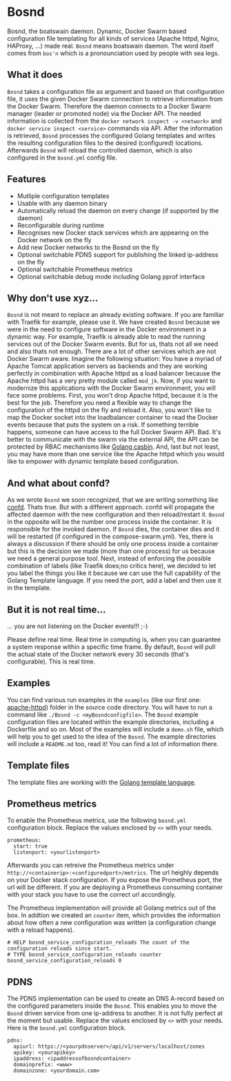 # Bosnd

Bosnd, the boatswain daemon. Dynamic, Docker Swarm based configuration file templating for all kinds of services (Apache httpd, Nginx, HAProxy, ...) made real. ```Bosnd``` means boatswain daemon. The word itself comes from ```bos'n``` which is a pronounciation used by people with sea legs.

## What it does

```Bosnd``` takes a configuration file as argument and based on that configuration file, it uses the given Docker Swarm connection to retrieve information from the Docker Swarm. Therefore the daemon connects to a Docker Swarm manager (leader or promoted node) via the Docker API. The needed information is collected from the ```docker network inspect -v <network>``` and ```docker service inspect <service>``` commands via API. After the information is retrieved, ```Bosnd``` processes the configured Golang templates and writes the resulting configuration files to the desired (configured) locations. Afterwards ```Bosnd``` will reload the controlled daemon, which is also configured in the ```bosnd.yml``` config file.

## Features

- Mutliple configuration templates
- Usable with any daemon binary
- Automatically reload the daemon on every change (if supported by the daemon) 
- Reconfigurable during runtime
- Recognises new Docker stack services which are appearing on the Docker network on the fly
- Add new Docker networks to the Bosnd on the fly
- Optional switchable PDNS support for publishing the linked ip-address on the fly
- Optional switchable Prometheus metrics
- Optional switchable debug mode including Golang pprof interface


## Why don't use xyz...

```Bosnd``` is not meant to replace an already existing software. If you are familiar with Traefik for example, please use it. We have created ```Bosnd``` because we were in the need to configure software in the Docker environment in a dynamic way. For example, Traefik is already able to read the running services out of the Docker Swarm events. But for us, thats not all we need and also thats not enough. There are a lot of other services which are not Docker Swarm aware. Imagine the following situation: You have a myriad of Apache Tomcat application servers as backends and they are working perfectly in combination with Apache httpd as a load balancer because the Apache httpd has a very pretty module called ```mod_jk```. Now, if you want to modernize this applications with the Docker Swarm environment, you will face some problems. First, you won't drop Apache httpd, because it is the best for the job. Therefore you need a flexible way to change the configuration of the httpd on the fly and reload it. Also, you won't like to map the Docker socket into the loadbalancer container to read the Docker events because that puts the system on a risk. If something terrible happens, someone can have access to the full Docker Swarm API. Bad. It's better to communicate with the swarm via the external API, the API can be protected by RBAC mechanisms like [Golang casbin](https://github.com/casbin/casbin-authz-plugin). And, last but not least, you may have more than one service like the Apache httpd which you would like to empower with dynamic template based configuration.

## And what about confd?

As we wrote ```Bosnd``` we soon recognized, that we are writing something like [confd](https://github.com/kelseyhightower/confd). Thats true. But with a different approach. confd will propagate the affected daemon with the new configuration and then reload/restart it. ```Bosnd``` in the opposite will be the number one process inside the container. It is responsible for the invoked daemon. If ```Bosnd``` dies, the container dies and it will be restarted (if configured in the compose-swarm.yml). Yes, there is always a discussion if there should be only one process inside a container but this is the decision we made (more than one process) for us because we need a general purpose tool. Next, instead of enforcing the possible combination of labels (like Traefik does;no critics here), we decided to let you label the things you like it because we can use the full capability of the Golang Template language. If you need the port, add a label and then use it in the template.

## But it is not real time...

... you are not listening on the Docker events!!! ;-)

Please define real time. Real time in computing is, when you can guarantee a system response within a specific time frame. By default, ```Bosnd``` will pull the actual state of the Docker network every 30 seconds (that's configurable). This is real time.

## Examples

You can find various run examples in the ```examples``` (like our first one: [apache-httpd](https://github.com/n0r1sk/bosnd/tree/master/examples/apache-httpd)) folder in the source code directory. You will have to run a command like ```./Bosnd -c <myBosndconfigfile>```. The ```Bosnd``` example configuration files are located within the example directories, including a Dockerfile and so on. Most of the examples will include a ```demo.sh``` file, which will help you to get used to the idea of the ```Bosnd```. The example directories will include a ```README.md``` too, read it! You can find a lot of information there.

## Template files

The template files are working with the [Golang template language](https://golang.org/pkg/text/template/).

## Prometheus metrics

To enable the Prometheus metrics, use the following ```bosnd.yml``` configuration block. Replace the values enclosed by ```<>``` with your needs.

```
prometheus:
  start: true
  listenport: <yourlistenport>
```

Afterwards you can retreive the Prometheus metrics under ```http://<containerip>:<configuredport>/metrics```. The url heighly depends on your Docker stack configuration. If you expose the Prometheus port, the url will be different. If you are deploying a Prometheus consuming container with your stack you have to use the correct url accordingly.

The Prometheus implementation will provide all Golang metrics out of the box. In addtion we created an ```counter``` item, which provides the information about how often a new configuration was written (a configuration change with a reload happens).

```
# HELP bosnd_service_configuration_reloads The count of the configuration reloads since start.
# TYPE bosnd_service_configuration_reloads counter
bosnd_service_configuration_reloads 0
```

## PDNS

The PDNS implementation can be used to create an DNS A-record based on the configured parameters inside the ```Bosnd```. This enables you to move the ```Bosnd``` driven service from one ip-address to another. It is not fully perfect at the moment but usable. Replace the values enclosed by ```<>``` with your needs. Here is the ```bosnd.yml``` configuration block.

```
pdns:
  apiurl: https://<yourpdnserver>/api/v1/servers/localhost/zones
  apikey: <yourapikey>
  ipaddress: <ipaddressofbosndcontainer>
  domainprefix: <www>
  domainzone: <yourdomain.com>
```
